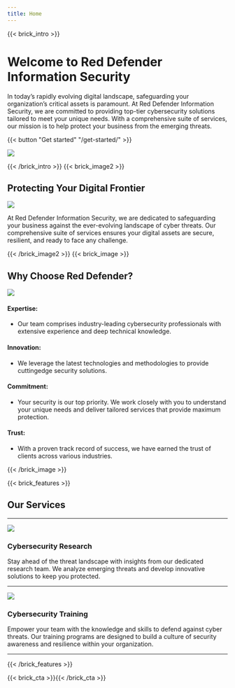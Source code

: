 ```yaml
---
title: Home
---
```

{{< brick_intro >}}

# Welcome to Red Defender Information Security

In today’s rapidly evolving digital landscape, safeguarding your organization’s critical
assets is paramount. At Red Defender Information Security, we are committed to
providing top-tier cybersecurity solutions tailored to meet your unique needs. With a
comprehensive suite of services, our mission is to help protect your business from the
emerging threats.

{{< button "Get started" "/get-started/" >}}

![](/uploads/banner2.png)

{{< /brick_intro >}}
{{< brick_image2 >}}

## Protecting Your Digital Frontier

![](/uploads/banner5.png)

At Red Defender Information Security, we are dedicated to safeguarding your business against
the ever-evolving landscape of cyber threats. Our comprehensive suite of services ensures your
digital assets are secure, resilient, and ready to face any challenge. 

{{< /brick_image2 >}}
{{< brick_image >}}

## Why Choose Red Defender?

![](/uploads/banner4.png) 

<div class="my-list">

#### Expertise:
- Our team comprises industry-leading cybersecurity professionals with
extensive experience and deep technical knowledge.
#### Innovation:
- We leverage the latest technologies and methodologies to provide cuttingedge security solutions.
#### Commitment:
- Your security is our top priority. We work closely with you to understand
your unique needs and deliver tailored services that provide maximum protection.
#### Trust:
- With a proven track record of success, we have earned the trust of clients across
various industries.
</div>

{{< /brick_image >}}


{{< brick_features >}}
## Our Services

---

![](/img/icons/material-symbols/200/rounded/auto_awesome_mosaic.svg)
### Cybersecurity Research

Stay ahead of the threat landscape with insights from our
dedicated research team. We analyze emerging threats and develop innovative solutions
to keep you protected.

---

![](/img/icons/material-symbols/200/rounded/performance_max.svg)
### Cybersecurity Training

Empower your team with the knowledge and skills to defend
against cyber threats. Our training programs are designed to build a culture of security
awareness and resilience within your organization.

---


{{< /brick_features >}}

{{< brick_cta >}}{{< /brick_cta >}}
